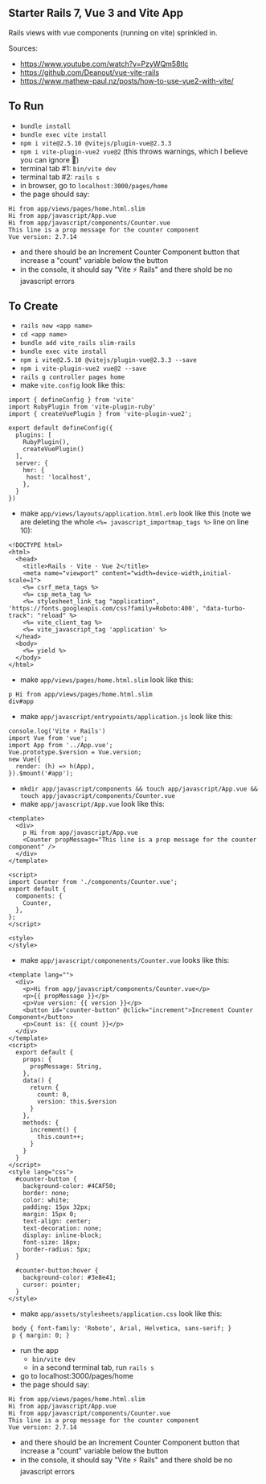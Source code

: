 ## Starter Rails 7, Vue 3 and Vite App
Rails views with vue components (running on vite) sprinkled in.

Sources:
- https://www.youtube.com/watch?v=PzyWQm58tlc
- https://github.com/Deanout/vue-vite-rails
- https://www.mathew-paul.nz/posts/how-to-use-vue2-with-vite/

## To Run
- `bundle install`
- `bundle exec vite install`
- `npm i vite@2.5.10 @vitejs/plugin-vue@2.3.3`
- `npm i vite-plugin-vue2 vue@2` (this throws warnings, which I believe you can ignore 🤞)
- terminal tab #1: `bin/vite dev`
- terminal tab #2: `rails s`
- in browser, go to `localhost:3000/pages/home`
- the page should say:
```
Hi from app/views/pages/home.html.slim
Hi from app/javascript/App.vue
Hi from app/javascript/components/Counter.vue
This line is a prop message for the counter component
Vue version: 2.7.14
```
- and there should be an Increment Counter Component button that increase a "count" variable below the button
- in the console, it should say "Vite ⚡ Rails" and there shold be no javascript errors

## To Create
- `rails new <app name>`
- `cd <app name>`
- `bundle add vite_rails slim-rails`
- `bundle exec vite install`
- `npm i vite@2.5.10 @vitejs/plugin-vue@2.3.3 --save`
- `npm i vite-plugin-vue2 vue@2 --save`
- `rails g controller pages home`
- make `vite.config` look like this:
```
import { defineConfig } from 'vite'
import RubyPlugin from 'vite-plugin-ruby'
import { createVuePlugin } from 'vite-plugin-vue2';

export default defineConfig({
  plugins: [
    RubyPlugin(),
    createVuePlugin()
  ],
  server: {
    hmr: {
     host: 'localhost',
    },
  }
})
```
- make `app/views/layouts/application.html.erb` look like this (note we are deleting the whole `<%= javascript_importmap_tags %>` line on line 10):
```
<!DOCTYPE html>
<html>
  <head>
    <title>Rails · Vite · Vue 2</title>
    <meta name="viewport" content="width=device-width,initial-scale=1">
    <%= csrf_meta_tags %>
    <%= csp_meta_tag %>
    <%= stylesheet_link_tag "application", 'https://fonts.googleapis.com/css?family=Roboto:400', "data-turbo-track": "reload" %>
    <%= vite_client_tag %>
    <%= vite_javascript_tag 'application' %>
  </head>
  <body>
    <%= yield %>
  </body>
</html>
```
- make `app/views/pages/home.html.slim` look like this:
```
p Hi from app/views/pages/home.html.slim
div#app 
```
- make `app/javascript/entrypoints/application.js` look like this:
```
console.log('Vite ⚡️ Rails')
import Vue from 'vue';
import App from '../App.vue';
Vue.prototype.$version = Vue.version;
new Vue({
  render: (h) => h(App),
}).$mount('#app');
```
- `mkdir app/javascript/components && touch app/javascript/App.vue && touch app/javascript/components/Counter.vue`
- make `app/javascript/App.vue` look like this:
```
<template>
  <div>
    p Hi from app/javascript/App.vue
    <Counter propMessage="This line is a prop message for the counter component" />
  </div>
</template>

<script>
import Counter from './components/Counter.vue';
export default {
  components: {
    Counter,
  },
};
</script>

<style>
</style>
```
- make `app/javascript/componenents/Counter.vue` looks like this:
```
<template lang="">
  <div>
    <p>Hi from app/javascript/components/Counter.vue</p>
    <p>{{ propMessage }}</p>
    <p>Vue version: {{ version }}</p>
    <button id="counter-button" @click="increment">Increment Counter Component</button>
    <p>Count is: {{ count }}</p>
  </div>
</template>
<script>
  export default {
    props: {
      propMessage: String,
    },
    data() {
      return {
        count: 0,
        version: this.$version
      }
    },
    methods: {
      increment() {
        this.count++;
      }
    }
  }
</script>
<style lang="css">
  #counter-button {
    background-color: #4CAF50;
    border: none;
    color: white;
    padding: 15px 32px;
    margin: 15px 0;
    text-align: center;
    text-decoration: none;
    display: inline-block;
    font-size: 16px;
    border-radius: 5px;
  }

  #counter-button:hover {
    background-color: #3e8e41;
    cursor: pointer;
  }
</style>
```
- make `app/assets/stylesheets/application.css` look like this:
```
 body { font-family: 'Roboto', Arial, Helvetica, sans-serif; }
 p { margin: 0; }
```
- run the app
  - `bin/vite dev`
  - in a second terminal tab, run `rails s`
- go to localhost:3000/pages/home 
- the page should say:
```
Hi from app/views/pages/home.html.slim
Hi from app/javascript/App.vue
Hi from app/javascript/components/Counter.vue
This line is a prop message for the counter component
Vue version: 2.7.14
```
- and there should be an Increment Counter Component button that increase a "count" variable below the button
- in the console, it should say "Vite ⚡ Rails" and there shold be no javascript errors
